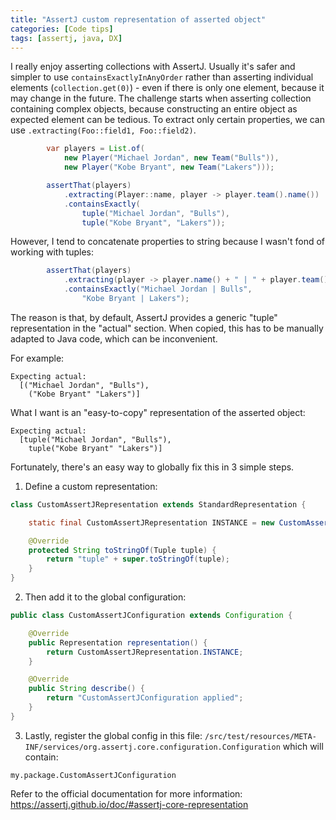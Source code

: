 ```yaml
---
title: "AssertJ custom representation of asserted object"
categories: [Code tips]
tags: [assertj, java, DX]
---
```


I really enjoy asserting collections with AssertJ.
Usually it's safer and simpler to use `containsExactlyInAnyOrder` rather than asserting individual elements (`collection.get(0)`) - even if there is only one element, because it may change in the future.
The challenge starts when asserting collection containing complex objects, because constructing an entire object as expected element can be tedious.
To extract only certain properties, we can use `.extracting(Foo::field1, Foo::field2)`.

```java
        var players = List.of(
            new Player("Michael Jordan", new Team("Bulls")),
            new Player("Kobe Bryant", new Team("Lakers")));

        assertThat(players)
            .extracting(Player::name, player -> player.team().name())
            .containsExactly(
                tuple("Michael Jordan", "Bulls"),
                tuple("Kobe Bryant", "Lakers"));
```

However, I tend to concatenate properties to string because I wasn't fond of working with tuples:
```java
        assertThat(players)
            .extracting(player -> player.name() + " | " + player.team().name())
            .containsExactly("Michael Jordan | Bulls",
                "Kobe Bryant | Lakers");
```
The reason is that, by default, AssertJ provides a generic "tuple" representation in the "actual" section.
When copied, this has to be manually adapted to Java code, which can be inconvenient.

For example:
```
Expecting actual:
  [("Michael Jordan", "Bulls"),
    ("Kobe Bryant" "Lakers")]
```

What I want is an "easy-to-copy" representation of the asserted object:
```
Expecting actual:
  [tuple("Michael Jordan", "Bulls"),
    tuple("Kobe Bryant" "Lakers")]
```

Fortunately, there's an easy way to globally fix this in 3 simple steps.

1. Define a custom representation:
```java
class CustomAssertJRepresentation extends StandardRepresentation {

    static final CustomAssertJRepresentation INSTANCE = new CustomAssertJRepresentation();

    @Override
    protected String toStringOf(Tuple tuple) {
        return "tuple" + super.toStringOf(tuple);
    }
}
```

2. Then add it to the global configuration:
```java
public class CustomAssertJConfiguration extends Configuration {

    @Override
    public Representation representation() {
        return CustomAssertJRepresentation.INSTANCE;
    }

    @Override
    public String describe() {
        return "CustomAssertJConfiguration applied";
    }
}
```

3. Lastly, register the global config in this file:
`/src/test/resources/META-INF/services/org.assertj.core.configuration.Configuration`
which will contain:
```
my.package.CustomAssertJConfiguration
```

Refer to the official documentation for more information: https://assertj.github.io/doc/#assertj-core-representation
